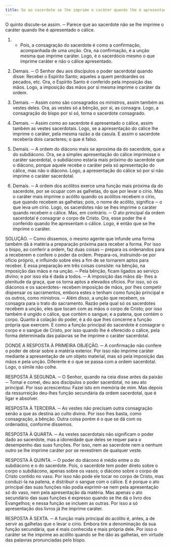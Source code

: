 ```yaml
---
title: Se ao sacerdote se lhe imprime o caráter quando lhe é apresentado o cálice
---
```


O quinto discute-se assim. ─ Parece que ao sacerdote não se lhe imprime o caráter quando lhe é apresentado o cálice.  

1. - Pois, a consagração do sacerdote é como a confirmação, acompanhada de uma unção. Ora, na confirmação, é a unção mesma que imprime caráter. Logo, é o sacerdócio mesmo o que imprime caráter e não o cálice apresentado. 

2. Demais. ─ O Senhor deu aos discípulos o poder sacerdotal quando disse: Recebei o Espírito Santo; aqueles a quem perdoardes os pecados, etc. Ora, o Espírito Santo é conferido pela imposição das mãos. Logo, a imposição das mãos por si mesma imprime o caráter da ordem.  

3. Demais. ─ Assim como são consagrados os ministros, assim também as vestes deles. Ora, as vestes só a bênção, por si, as consagra. Logo, a consagração do bispo por si só, torna o sacerdote consagrado.  

4. Demais. ─ Assim como ao sacerdote é apresentado o cálice, assim também as vestes sacerdotais. Logo, se a apresentação do cálice lhe imprime o caráter, pela mesma razão a da casula. E assim o sacerdote receberia dois caracteres; o que é falso.  

5. Demais. ─ A ordem do diácono mais se aproxima da do sacerdote, que a do subdiácono. Ora, se a simples apresentação do cálice imprimisse o caráter sacerdotal, o subdiácono estaria mais próximo do sacerdote que o diácono, porque aquele recebe o caráter pela só apresentação do cálice, mas não o diácono. Logo, a apresentação do cálice só por si não imprime o caráter sacerdotal.  

6. Demais. ─ A ordem dos acólitos exerce uma função mais próxima da do sacerdote, por se ocupar com as galhetas, do que por levar o círio. Mas o caráter mais imprime o acólito quando os acólitos recebem o círio, que quando recebem as galhetas; pois, o nome de acólito, significa ─ o que leva um círio. Logo, os sacerdotes não se lhes imprime o caráter quando recebem o cálice.  Mas, em contrário. ─ O ato principal da ordem sacerdotal é consagrar o corpo de Cristo. Ora, esse poder lhe é conferido quando lhe apresentam o cálice. Logo, é então que se lhe imprime o caráter.  

SOLUÇÃO. ─ Como dissemos, o mesmo agente que infunde uma forma também dá à matéria a preparação próxima para receber a forma. Por isso o bispo, ao conferir a ordem, faz duas coisas ─ prepara os ordenandos para a receberem e confere o poder da ordem.  Prepara-os, instruindo-se por ofício próprio, e influindo sobre eles a fim de se tornarem aptos para receber. E essa preparação em três coisas consiste: na bênção, na imposição das mãos e na unção. ─ Pela bênção, ficam ligados ao serviço divino; e por isso ela é dada a todos. ─ A imposição das mãos dá- lhes a plenitude da graça, que os torna aptos a elevados ofícios. Por isso, só os diáconos e os sacerdotes- recebem imposição de mãos, por lhes competir dispensar os sacramentos, embora estes o tenham como função principal e os outros, como ministros. ─ Além disso, a unção que recebem, os consagra para o trato do sacramento. Razão pela qual só os sacerdotes recebem a unção, eles que tocam com as mãos o corpo de Cristo; por isso também é ungido o cálice, que contém o sangue; e a patena, que contém o corpo.  Quanto à colação do poder, é a do que lhes concerne a função própria que exercem. E como a função principal do sacerdote é consagrar o corpo e o sangue de Cristo, por isso quando lhe é oferecido o cálice, pela forma determinada das palavras se lhe imprime o caráter sacerdotal.  

DONDE A RESPOSTA À PRIMEIRA OBJEÇÃO. ─ A confirmação não confere o poder de obrar sobre a matéria exterior. Por isso não imprime caráter mediante a apresentação de um objeto material, mas só pela imposição das mãos e pela unção. Diferente é o que se passa com a ordem sacerdotal. Logo, o símile não colhe.  

RESPOSTA À SEGUNDA. ─ O Senhor, quando na ceia disse antes da paixão ─ Tomai e comei, deu aos discípulos o poder sacerdotal, no seu ato principal. Por isso acrescentou: Fazei isto em memória de mim. Mas depois da ressurreição deu-lhes função secundária da ordem sacerdotal, que é ligar e absolver. 

RESPOSTA À TERCEIRA. ─ As vestes não precisam outra consagração senão a que as destina ao culto divino. Por isso lhes basta, como consagração, a bênção. Outra coisa porém é o que se dá com os ordenados, conforme dissemos.  

RESPOSTA À QUARTA. ─ As vestes sacerdotais não significam o poder dado ao sacerdote, mas a idoneidade que deles se requer para o desempenho das suas funções. Por isso, nem ao sacerdote nem a nenhum outro se lhe imprime caráter por se revestirem de qualquer veste.  

RESPOSTA À QUINTA. ─ O poder do diácono é médio entre o do subdiácono e o do sacerdote. Pois, o sacerdote tem poder direto sobre o corpo o subdiácono, apenas sobre os vasos; o diácono sobre o corpo de Cristo contido no vaso. Por isso não pode ele tocar no corpo de Cristo, mas conduzi-la na patena, e distribuir o sangue com o cálice. E é porque o ato principal das suas funções não podia exprimir-se nem pela apresentação só do vaso, nem pela apresentação da matéria. Mas apenas o ato secundário das suas funções é expresso quando se lhe dá o livro dos Evangelhos; e nessa função se incluem as outras. Por isso a só apresentação dos livros já lhe imprime caráter.  

RESPOSTA À SEXTA. ─ A função mais principal do acólito é, antes, a de servir as galhetas que o levar o círio. Embora tire a denominação da sua função secundária, que é mais conhecida e mais própria dele. Por isso o caráter se lhe imprime ao acólito quando se lhe dão as galhetas, em virtude das palavras pronunciadas pelo bispo.